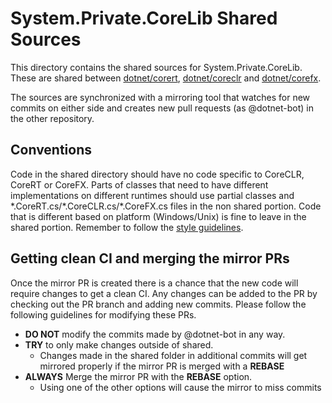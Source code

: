 # System.Private.CoreLib Shared Sources

This directory contains the shared sources for System.Private.CoreLib. These are shared between [dotnet/corert](https://github.com/dotnet/corert/tree/master/src/System.Private.CoreLib/shared), [dotnet/coreclr](https://github.com/dotnet/coreclr/tree/master/src/mscorlib/shared) and [dotnet/corefx](https://github.com/dotnet/corefx/tree/master/src/Common/src/CoreLib).

The sources are synchronized with a mirroring tool that watches for new commits on either side and creates new pull requests (as @dotnet-bot) in the other repository.

## Conventions

Code in the shared directory should have no code specific to CoreCLR, CoreRT or CoreFX. Parts of classes that need to have different implementations on different runtimes should use partial classes and &#42;.CoreRT.cs/&#42;.CoreCLR.cs/&#42;.CoreFX.cs files in the non shared portion. Code that is different based on platform (Windows/Unix) is fine to leave in the shared portion. Remember to follow the [style guidelines](https://github.com/dotnet/corefx/blob/master/Documentation/coding-guidelines/coding-style.md).

## Getting clean CI and merging the mirror PRs

Once the mirror PR is created there is a chance that the new code will require changes to get a clean CI. Any changes can be added to the PR by checking out the PR branch and adding new commits. Please follow the following guidelines for modifying these PRs.

 - **DO NOT** modify the commits made by @dotnet-bot in any way.
 - **TRY** to only make changes outside of shared.
   - Changes made in the shared folder in additional commits will get mirrored properly if the mirror PR is merged with a **REBASE**
 - **ALWAYS** Merge the mirror PR with the **REBASE** option.
   - Using one of the other options will cause the mirror to miss commits
